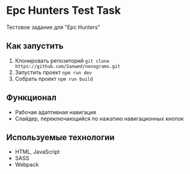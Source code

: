 # Epc Hunters Test Task
Тестовое задание для "Epc Hunters"

## Как запустить
1. Клонировать репозиторий ```git clone https://github.com/Sanwed/nonograms.git```
2. Запустить проект ```npm run dev```
3. Собрать проект ```npm run build```

## Функционал
- Рабочая адаптивная навигация
- Слайдер, переключающийся по нажатию навигационных кнопок

## Используемые технологии
- HTML, JavaScript
- SASS
- Webpack
